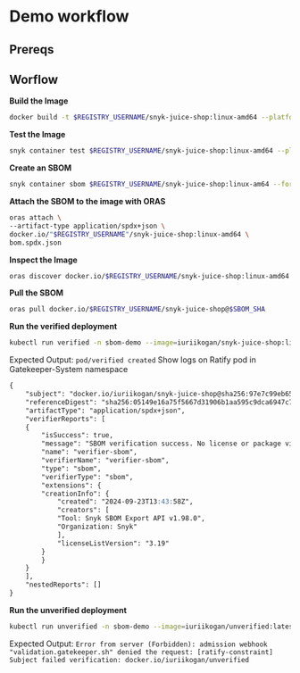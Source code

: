 # Demo workflow

## Prereqs

## Worflow

**Build the Image**

```bash
docker build -t $REGISTRY_USERNAME/snyk-juice-shop:linux-amd64 --platform=linux/amd64 .
```

**Test the Image**

```bash
snyk container test $REGISTRY_USERNAME/snyk-juice-shop:linux-amd64 --platform=linux/amd64
```

**Create an SBOM**

```bash
snyk container sbom $REGISTRY_USERNAME/snyk-juice-shop:linux-am64 --format=spdx2.3+json > bom.spdx.json
```

**Attach the SBOM to the image with ORAS**

```bash
oras attach \
--artifact-type application/spdx+json \
docker.io/"$REGISTRY_USERNAME"/snyk-juice-shop:linux-amd64 \
bom.spdx.json
```

**Inspect the Image**

```bash
oras discover docker.io/$REGISTRY_USERNAME/snyk-juice-shop:linux-amd64
```

**Pull the SBOM**

```bash
oras pull docker.io/$REGISTRY_USERNAME/snyk-juice-shop@$SBOM_SHA
```

**Run the verified deployment**

```bash
kubectl run verified -n sbom-demo --image=iuriikogan/snyk-juice-shop:linux-amd64
```

Expected Output: `pod/verified created`
Show logs on Ratify pod in Gatekeeper-System namespace

```Markdown
{
    "subject": "docker.io/iuriikogan/snyk-juice-shop@sha256:97e7c99eb657bcc631232b747ff7904b2fea40b7301b7c4658e62f6ec6a82dfd",
    "referenceDigest": "sha256:05149e16a75f5667d31906b1aa595c9dca6947c79a3de904292b513cbc6ea400",
    "artifactType": "application/spdx+json",
    "verifierReports": [
    {
        "isSuccess": true,
        "message": "SBOM verification success. No license or package violation found.",
        "name": "verifier-sbom",
        "verifierName": "verifier-sbom",
        "type": "sbom",
        "verifierType": "sbom",
        "extensions": {
        "creationInfo": {
            "created": "2024-09-23T13:43:58Z",
            "creators": [
            "Tool: Snyk SBOM Export API v1.98.0",
            "Organization: Snyk"
            ],
            "licenseListVersion": "3.19"
        }
        }
    }
    ],
    "nestedReports": []
}
```

**Run the unverified deployment**

```bash
kubectl run unverified -n sbom-demo --image=iuriikogan/unverified:latest
```

Expected Output: `Error from server (Forbidden): admission webhook "validation.gatekeeper.sh" denied the request: [ratify-constraint] Subject failed verification: docker.io/iuriikogan/unverified`
